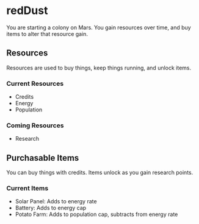 # redDust
You are starting a colony on Mars. You gain resources over time, and buy items to alter that resource gain.

## Resources
Resources are used to buy things, keep things running, and unlock items.
### Current Resources
- Credits
- Energy
- Population

### Coming Resources
- Research

## Purchasable Items
You can buy things with credits. Items unlock as you gain research points.
### Current Items
- Solar Panel: Adds to energy rate
- Battery: Adds to energy cap
- Potato Farm: Adds to population cap, subtracts from energy rate